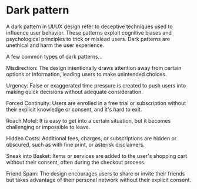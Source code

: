 # Dark pattern

A dark pattern in UI/UX design refer to deceptive techniques used to influence user behavior. These  patterns exploit cognitive biases and psychological principles to trick or mislead users. Dark patterns are unethical and harm the user experience.

A few common types of dark patterns…

Misdirection: The design intentionally draws attention away from certain options or information, leading users to make unintended choices.

Urgency: False or exaggerated time pressure is created to push users into making quick decisions without adequate consideration.

Forced Continuity: Users are enrolled in a free trial or subscription without their explicit knowledge or consent, and it's hard to exit.

Roach Motel: It is easy to get into a certain situation, but it becomes challenging or impossible to leave.

Hidden Costs: Additional fees, charges, or subscriptions are hidden or obscured, such as with fine print, or asterisk disclaimers.

Sneak into Basket: Items or services are added to the user's shopping cart without their consent, often during the checkout process.

Friend Spam: The design encourages users to share or invite their friends but takes advantage of their personal network without their explicit consent.
